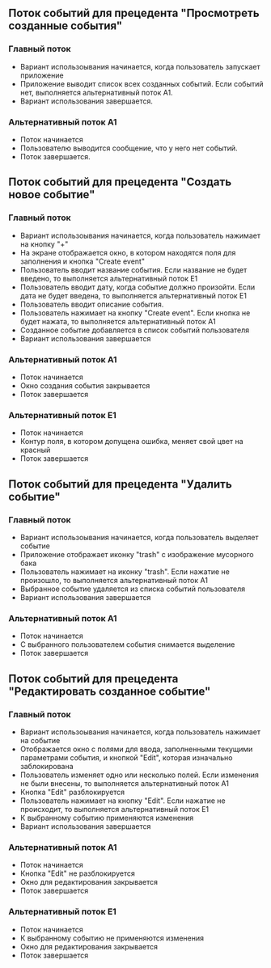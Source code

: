 ## Поток событий для прецедента "Просмотреть созданные события"
### Главный поток
 - Вариант использоывания начинается, когда пользователь запускает приложение
 - Приложение выводит список всех созданных событий. Если событий нет, выполняется альтернативный поток A1.
 - Вариант использования завершается.
### Альтернативный поток A1
 - Поток начинается
 - Пользователю выводится сообщение, что у него нет событий.
 - Поток завершается.
## Поток событий для прецедента "Создать новое событие"
### Главный поток
 - Вариант использоывания начинается, когда пользователь нажимает на кнопку "+"
 - На экране отображается окно, в котором находятся поля для заполнения и кнопка "Create event"
 - Пользователь вводит название события. Если название не будет введено, то выполняется альтернативный поток E1
 - Пользователь вводит дату, когда событие должно произойти. Если дата не будет введена, то выполняется альтернативный поток E1
 - Пользователь вводит описание события.
 - Пользователь нажимает на кнопку "Create event". Если кнопка не будет нажата, то выполняется альтернативный поток A1
 - Созданное событие добавляется в список событий пользователя
 - Вариант использования завершается
### Альтернативный поток A1
 - Поток начинается 
 - Окно создания события закрывается
 - Поток завершается 
### Альтернативный поток E1
 - Поток начинается
 - Контур поля, в котором допущена ошибка, меняет свой цвет на красный
 - Поток завершается
## Поток событий для прецедента "Удалить событие"
### Главный поток
- Вариант использоывания начинается, когда пользователь выделяет событие
- Приложение отображает иконку "trash" с изображение мусорного бака
- Пользователь нажимает на иконку "trash". Если нажатие не произошло, то выполняется альтернативный поток A1
- Выбранное событие удаляется из списка событий пользователя
- Вариант использования завершается
### Альтернативный поток A1
 - Поток начинается 
 - С выбранного пользователем события снимается выделение
 - Поток завершается 
## Поток событий для прецедента "Редактировать созданное событие"
### Главный поток
- Вариант использоывания начинается, когда пользователь нажимает на событие
- Отображается окно с полями для ввода, заполненными текущими параметрами события, и кнопкой "Edit", которая изначально заблокирована
- Пользователь изменяет одно или несколько полей. Если изменения не были внесены, то выполняется альтернативный поток A1
- Кнопка "Edit" разблокируется
- Пользователь нажимает на кнопку "Edit". Если нажатие не происходит, то выполняется альтернативный поток E1
- К выбранному событию применяются изменения
- Вариант использования завершается
### Альтернативный поток A1
 - Поток начинается 
 - Кнопка "Edit" не разблокируется
 - Окно для редактирования закрывается
 - Поток завершается 
### Альтернативный поток E1
 - Поток начинается
 - К выбранному событию не применяются изменения
 - Окно для редактирования закрывается
 - Поток завершается
